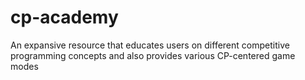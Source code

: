 # cp-academy
An expansive resource that educates users on different competitive programming concepts and also provides various CP-centered game modes
